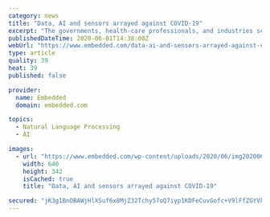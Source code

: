 ```yaml
---
category: news
title: "Data, AI and sensors arrayed against COVID-19"
excerpt: "The governments, health-care professionals, and industries scrambling to address the Covid-19 pandemic have some powerful allies in the battle to minimize"
publishedDateTime: 2020-06-01T14:38:00Z
webUrl: "https://www.embedded.com/data-ai-and-sensors-arrayed-against-covid-19/"
type: article
quality: 39
heat: 39
published: false

provider:
  name: Embedded
  domain: embedded.com

topics:
  - Natural Language Processing
  - AI

images:
  - url: "https://www.embedded.com/wp-content/uploads/2020/06/img20200601100318Marshaling-Sensors-and-Data-Anal_3.jpg"
    width: 640
    height: 342
    isCached: true
    title: "Data, AI and sensors arrayed against COVID-19"

secured: "jK3g1BnOBAWjHlXSuf6x8MjZ32Tchy57oQ7iyp1KDFeCuvGofc+V9lFfZGYVkQuV+cgfPSqTCKfYNa46EqVXWoS2igL/Hm47H3VsOzhwtBysPYR/uVmoPse7gwgoQkDU/JXRzU15HMGtKRxfh7iDVofYcaqMlZlcQq+pS+3ngWf+rv3C9NLV5fD4xPKILW8WusTImHYtd6xSbpvAJuOfz8L1Il8ohnKbfj71Qti4vJSEwQPfFeNk3YWzm9He1BXmx6iGmVUkqPeTbQr6wekU2MLm3X5XhChCMdxWqdEgwuUHI4UxHhc0WfXNRSXSlhdgDvQKlCel6RIu9PALLybJdmAUbzFqHW2VVOPJ8ZbsLumvt/LVn34Ba5mREZpy7yb5U9nOdIObJP9h6URukNaTPGPtMqCkHHi1KYPMrZR2cqG7mUGkuP31TiPXfwhtMo12VkFIU+vWZZtkZdK+8odhbsd1+h5UiR0A6Wl5QjU/y3Q=;Z54er7bSbU0FAebWXy4kzw=="
---
```


